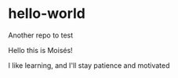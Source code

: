 # hello-world
Another repo to test

Hello this is Moisés!

I like learning, and I'll stay patience and motivated
